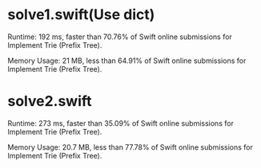 # solve1.swift(Use dict)

Runtime: 192 ms, faster than 70.76% of Swift online submissions for Implement Trie (Prefix Tree).

Memory Usage: 21 MB, less than 64.91% of Swift online submissions for Implement Trie (Prefix Tree).

# solve2.swift

Runtime: 273 ms, faster than 35.09% of Swift online submissions for Implement Trie (Prefix Tree).

Memory Usage: 20.7 MB, less than 77.78% of Swift online submissions for Implement Trie (Prefix Tree).

